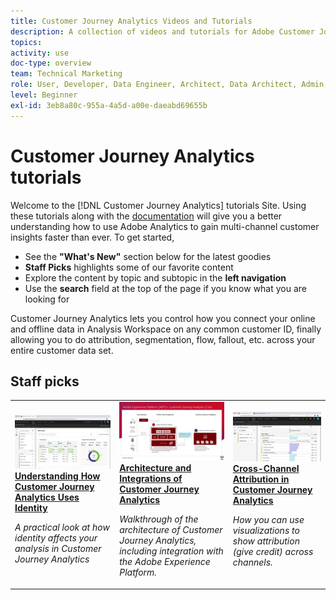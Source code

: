 ```yaml
---
title: Customer Journey Analytics Videos and Tutorials
description: A collection of videos and tutorials for Adobe Customer Journey Analytics.
topics: 
activity: use
doc-type: overview
team: Technical Marketing
role: User, Developer, Data Engineer, Architect, Data Architect, Admin, Leader
level: Beginner
exl-id: 3eb8a80c-955a-4a5d-a00e-daeabd69655b
---
```

# Customer Journey Analytics tutorials

Welcome to the [!DNL Customer Journey Analytics] tutorials Site.  Using these tutorials along with the [documentation](https://experienceleague.adobe.com/docs/analytics-platform/using/cja-landing.html) will give you a better understanding how to use Adobe Analytics to gain multi-channel customer insights faster than ever.  To get started,

* See the **"What's New"** section below for the latest goodies
* **Staff Picks** highlights some of our favorite content 
* Explore the content by topic and subtopic in the **left navigation**
* Use the **search** field at the top of the page if you know what you are looking for

Customer Journey Analytics lets you control how you connect your online and offline data in Analysis Workspace on any common customer ID, finally allowing you to do attribution, segmentation, flow, fallout, etc. across your entire customer data set.


<div id="recs-overview-body-1"></div>
<div id="recs-overview-body-2"></div>
<div id="recs-overview-body-3"></div>
<div id="recs-overview-body-4"></div>
<div id="recs-overview-body-5"></div>
<div id="recs-overview-body-6"></div>

<div id="staff-picks-section">
   
## Staff picks

<table>
<tr>
  <td>
    <a href="visitor-id/understanding-how-customer-journey-analytics-uses-identity.md">
      <img alt="Understanding How CJA Uses Identity" src="assets/30750.jpg" />
    </a>
    <div>
      <a href="visitor-id/understanding-how-customer-journey-analytics-uses-identity.md">
    <strong>Understanding How Customer Journey Analytics Uses Identity</strong>
    </a>
    </div>
    <p>
    <em>A practical look at how identity affects your analysis in Customer Journey Analytics</em>
    <p>
  </td>
   <td>
    <a href="architecture/architecture-and-integrations-of-cja.md">
      <img alt="Architecture and Integrations of Customer Journey Analytics" src="assets/32483.jpg" />
    </a>
    <div>
      <a href="architecture/architecture-and-integrations-of-cja.md">
    <strong>Architecture and Integrations of Customer Journey Analytics</strong>
    </a>
    </div>
    <p>
    <em>Walkthrough of the architecture of Customer Journey Analytics, including integration with the Adobe Experience Platform.</em>
    <p>
  </td>
  <td>
    <a href="analysis-workspace/visualizations/cross-channel-attribution-in-customer-journey-analytics.md">
      <img alt="Cross-Channel Attribution in Customer Journey Analytics" src="assets/31772.jpg" />
    </a>
    <div>
      <a href="analysis-workspace/visualizations/cross-channel-attribution-in-customer-journey-analytics.md">
    <strong>Cross-Channel Attribution in Customer Journey Analytics</strong>
    </a>
    </div>
    <p>
    <em>How you can use visualizations to show attribution (give credit) across channels.</em>
    <p>
  </td>
</tr>
</table>
</div>
